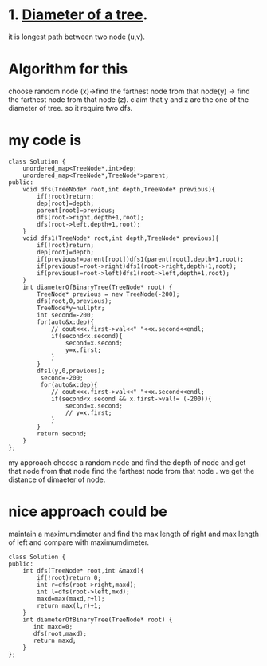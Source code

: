 # 1. [Diameter of a tree](https://leetcode.com/problems/diameter-of-binary-tree/description ).
it is longest path between two node (u,v).

# Algorithm for this
choose random node (x)->find the farthest node from that node(y) -> find the farthest node from that node (z).
claim that y and z are the one of the diameter of tree. so it require two dfs.

# my code is 
```
class Solution {
    unordered_map<TreeNode*,int>dep;
    unordered_map<TreeNode*,TreeNode*>parent;
public:
    void dfs(TreeNode* root,int depth,TreeNode* previous){
        if(!root)return;
        dep[root]=depth;
        parent[root]=previous;
        dfs(root->right,depth+1,root);
        dfs(root->left,depth+1,root);
    }
    void dfs1(TreeNode* root,int depth,TreeNode* previous){
        if(!root)return;
        dep[root]=depth;
        if(previous!=parent[root])dfs1(parent[root],depth+1,root);
        if(previous!=root->right)dfs1(root->right,depth+1,root);
        if(previous!=root->left)dfs1(root->left,depth+1,root);
    }
    int diameterOfBinaryTree(TreeNode* root) {
        TreeNode* previous = new TreeNode(-200);
        dfs(root,0,previous);
        TreeNode*y=nullptr;
        int second=-200;
        for(auto&x:dep){
            // cout<<x.first->val<<" "<<x.second<<endl;
            if(second<x.second){
                second=x.second;
                y=x.first;
            }
        }
        dfs1(y,0,previous);
         second=-200;
         for(auto&x:dep){
            // cout<<x.first->val<<" "<<x.second<<endl;
            if(second<x.second && x.first->val!= (-200)){
                second=x.second;
                // y=x.first;
            }
        }
        return second;
    }
};
```
my approach choose a random node and find the depth of node and get that node from that node find the farthest node from that node .
we get the distance of dimaeter of node.

# nice approach  could be 
maintain a maximumdimeter and find the max length of right and max length of left and compare with maximumdimeter.
```
class Solution {
public:
    int dfs(TreeNode* root,int &maxd){
        if(!root)return 0;
        int r=dfs(root->right,maxd);
        int l=dfs(root->left,mxd);
        maxd=max(maxd,r+l);
        return max(l,r)+1;
    }
    int diameterOfBinaryTree(TreeNode* root) {
       int maxd=0;
       dfs(root,maxd);
       return maxd;
    }
};
```
